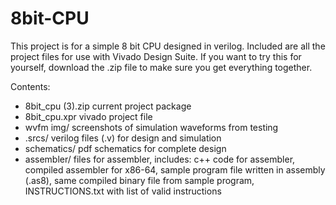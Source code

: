 # 8bit-CPU
This project is for a simple 8 bit CPU designed in verilog. Included are all the project files for use with Vivado Design Suite. If you want to try this for yourself, download the .zip file to make sure you get everything together. 

Contents:  

+ 8bit_cpu (3).zip    current project package  
+ 8bit_cpu.xpr        vivado project file  
+ wvfm img/           screenshots of simulation waveforms from testing  
+ .srcs/              verilog files (.v) for design and simulation  
+ schematics/         pdf schematics for complete design  
+ assembler/          files for assembler, includes: c++ code for assembler, compiled assembler for x86-64, sample program file written in assembly (.as8), same compiled binary file from sample program, INSTRUCTIONS.txt with list of valid instructions  
